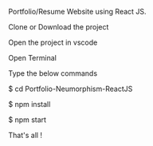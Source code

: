 Portfolio/Resume Website using React JS.

Clone or Download the project

Open the project in vscode

Open Terminal

Type the below commands

$ cd Portfolio-Neumorphism-ReactJS

$ npm install

$ npm start

That's all !
